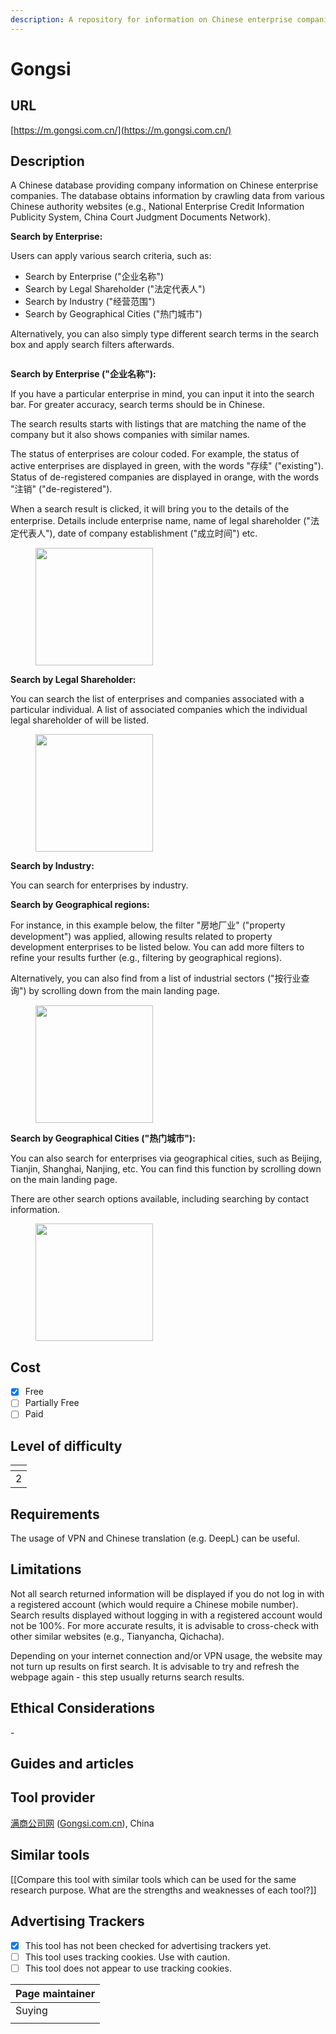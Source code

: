 ```yaml
---
description: A repository for information on Chinese enterprise companies.
---
```


# Gongsi

## URL

[https://m.gongsi.com.cn/](https://m.gongsi.com.cn/)

## Description

A Chinese database providing company information on Chinese enterprise companies. The database obtains information by crawling data from various Chinese authority websites (e.g., National Enterprise Credit Information Publicity System, China Court Judgment Documents Network).

**Search by Enterprise:**&#x20;

Users can apply various search criteria, such as:

* Search by Enterprise ("企业名称")
* Search by Legal Shareholder ("法定代表人")
* Search by Industry ("经营范围")
* Search by Geographical Cities ("热门城市")

Alternatively, you can also simply type different search terms in the search box and apply search filters afterwards.

<figure><img src=".gitbook/assets/Screenshot 2025-07-19 115637.png" alt=""><figcaption></figcaption></figure>



**Search by Enterprise ("企业名称"):**&#x20;

If you have a particular enterprise in mind, you can input it into the search bar. For greater accuracy, search terms should be in Chinese.

The search results starts with listings that are matching the name of the company but it also shows companies with similar names.&#x20;

The status of enterprises are colour coded. For example, the status of active enterprises are displayed in green, with the words "存续" ("existing"). Status of de-registered companies are displayed in orange, with the words "注销" ("de-registered").

When a search result is clicked, it will bring you to the details of the enterprise. Details include enterprise name, name of legal shareholder ("法定代表人"),  date of company establishment ("成立时间") etc.

<figure><img src=".gitbook/assets/image (5).png" alt="" width="188"><figcaption></figcaption></figure>

**Search by Legal Shareholder:**

You can search the list of enterprises and companies associated with a particular individual. A list of associated companies which the individual legal shareholder of will be listed.

<figure><img src=".gitbook/assets/image.png" alt="" width="188"><figcaption></figcaption></figure>

**Search by Industry:**

You can search for enterprises by industry.&#x20;

**Search by Geographical regions:**

For instance, in this example below, the filter "房地厂业" ("property development") was applied, allowing results related to property development enterprises to be listed below. You can add more filters to refine your results further (e.g., filtering by geographical regions).

Alternatively, you can also find from a list of industrial sectors ("按行业查询") by scrolling down from the main landing page.

<figure><img src=".gitbook/assets/image (1).png" alt="" width="188"><figcaption></figcaption></figure>

**Search by Geographical Cities ("热门城市"):**

You can also search for enterprises via geographical cities, such as Beijing, Tianjin, Shanghai, Nanjing, etc. You can find this function by scrolling down on the main landing page.

There are other search options available, including searching by contact information.

<figure><img src=".gitbook/assets/image (6).png" alt="" width="188"><figcaption></figcaption></figure>

## Cost

* [x] Free
* [ ] Partially Free
* [ ] Paid

## Level of difficulty

<table><thead><tr><th data-type="rating" data-max="5"></th></tr></thead><tbody><tr><td>2</td></tr></tbody></table>

## Requirements

The usage of VPN and Chinese translation (e.g. DeepL) can be useful.

## Limitations

Not all search returned information will be displayed if you do not log in with a registered account (which would require a Chinese mobile number). Search results displayed without logging in with a registered account would not be 100%. For more accurate results, it is advisable to cross-check with other similar websites (e.g., Tianyancha, Qichacha).

Depending on your internet connection and/or VPN usage, the website may not turn up results on first search. It is advisable to try and refresh the webpage again - this step usually returns search results.

## Ethical Considerations

\-

## Guides and articles



## Tool provider

[满商公司网](https://www.gongsi.com.cn/) ([Gongsi.com.cn](https://www.gongsi.com.cn/)), China

## Similar tools

\[\[Compare this tool with similar tools which can be used for the same research purpose. What are the strengths and weaknesses of each tool?]]

## Advertising Trackers

* [x] This tool has not been checked for advertising trackers yet.
* [ ] This tool uses tracking cookies. Use with caution.
* [ ] This tool does not appear to use tracking cookies.

| Page maintainer |
| --------------- |
| Suying          |
|                 |

